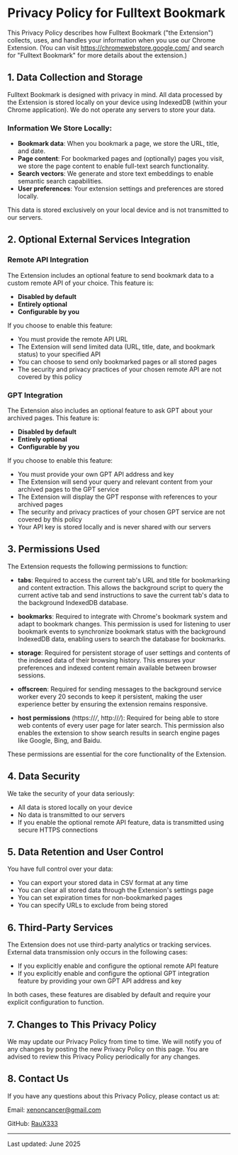 # Privacy Policy for Fulltext Bookmark

This Privacy Policy describes how Fulltext Bookmark ("the Extension") collects, uses, and handles your information when you use our Chrome Extension. (You can visit https://chromewebstore.google.com/ and search for "Fulltext Bookmark" for more details about the extension.)

## 1. Data Collection and Storage

Fulltext Bookmark is designed with privacy in mind. All data processed by the Extension is stored locally on your device using IndexedDB (within your Chrome application). We do not operate any servers to store your data.

### Information We Store Locally:

* **Bookmark data**: When you bookmark a page, we store the URL, title, and date.
* **Page content**: For bookmarked pages and (optionally) pages you visit, we store the page content to enable full-text search functionality.
* **Search vectors**: We generate and store text embeddings to enable semantic search capabilities.
* **User preferences**: Your extension settings and preferences are stored locally.

This data is stored exclusively on your local device and is not transmitted to our servers.

## 2. Optional External Services Integration

### Remote API Integration

The Extension includes an optional feature to send bookmark data to a custom remote API of your choice. This feature is:

* **Disabled by default**
* **Entirely optional**
* **Configurable by you**

If you choose to enable this feature:

* You must provide the remote API URL
* The Extension will send limited data (URL, title, date, and bookmark status) to your specified API
* You can choose to send only bookmarked pages or all stored pages
* The security and privacy practices of your chosen remote API are not covered by this policy

### GPT Integration

The Extension also includes an optional feature to ask GPT about your archived pages. This feature is:

* **Disabled by default**
* **Entirely optional**
* **Configurable by you**

If you choose to enable this feature:

* You must provide your own GPT API address and key
* The Extension will send your query and relevant content from your archived pages to the GPT service
* The Extension will display the GPT response with references to your archived pages
* The security and privacy practices of your chosen GPT service are not covered by this policy
* Your API key is stored locally and is never shared with our servers

## 3. Permissions Used

The Extension requests the following permissions to function:

* **tabs**: Required to access the current tab's URL and title for bookmarking and content extraction. This allows the background script to query the current active tab and send instructions to save the current tab's data to the background IndexedDB database.

* **bookmarks**: Required to integrate with Chrome's bookmark system and adapt to bookmark changes. This permission is used for listening to user bookmark events to synchronize bookmark status with the background IndexedDB data, enabling users to search the database for bookmarks.

* **storage**: Required for persistent storage of user settings and contents of the indexed data of their browsing history. This ensures your preferences and indexed content remain available between browser sessions.

* **offscreen**: Required for sending messages to the background service worker every 20 seconds to keep it persistent, making the user experience better by ensuring the extension remains responsive.

* **host permissions** (https://*/*, http://*/*): Required for being able to store web contents of every user page for later search. This permission also enables the extension to show search results in search engine pages like Google, Bing, and Baidu.

These permissions are essential for the core functionality of the Extension.

## 4. Data Security

We take the security of your data seriously:

* All data is stored locally on your device
* No data is transmitted to our servers
* If you enable the optional remote API feature, data is transmitted using secure HTTPS connections

## 5. Data Retention and User Control

You have full control over your data:

* You can export your stored data in CSV format at any time
* You can clear all stored data through the Extension's settings page
* You can set expiration times for non-bookmarked pages
* You can specify URLs to exclude from being stored

## 6. Third-Party Services

The Extension does not use third-party analytics or tracking services. External data transmission only occurs in the following cases:

* If you explicitly enable and configure the optional remote API feature
* If you explicitly enable and configure the optional GPT integration feature by providing your own GPT API address and key

In both cases, these features are disabled by default and require your explicit configuration to function.

## 7. Changes to This Privacy Policy

We may update our Privacy Policy from time to time. We will notify you of any changes by posting the new Privacy Policy on this page. You are advised to review this Privacy Policy periodically for any changes.

## 8. Contact Us

If you have any questions about this Privacy Policy, please contact us at:

Email: xenoncancer@gmail.com

GitHub: [RauX333](https://github.com/RauX333)

---

Last updated: June 2025